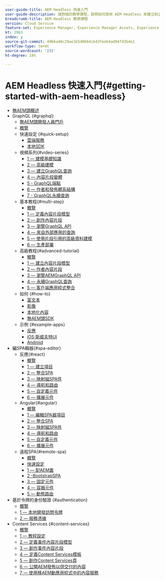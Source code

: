 ```yaml
---
user-guide-title: AEM Headless 快速入門
user-guide-description: 端對端的教學課程，說明如何使用 AEM Headless 來建立和公開內容。
breadcrumb-title: AEM Headless 教學課程
version: Cloud Service
feature-set: Experience Manager, Experience Manager Assets, Experience Manager Sites
kt: 2963
index: y
source-git-commit: 4966a48c29ae1b5d0664cb43feeb4ad94f43b4e1
workflow-type: tm+mt
source-wordcount: '231'
ht-degree: 18%

---
```



# AEM Headless 快速入門{#getting-started-with-aem-headless}

+ [無AEM頭概述](./overview.md)
+ GraphQL {#graphql}
   + [無AEM頭開發人員門戶](https://experienceleague.adobe.com/landing/experience-manager/headless/developer.html)
   + [概覽](./graphql/overview.md)
   + 快速設定 {#quick-setup}
      + [雲端服務](./graphql/quick-setup/cloud-service.md)
      + [本地SDK](./graphql/quick-setup/local-sdk.md)
   + 視頻系列{#video-series}
      + [1 — 建模基礎知識](./graphql/video-series/modeling-basics.md)
      + [2 — 高級建模](./graphql/video-series/advanced-modeling.md)
      + [3 — 建立GraphQL查詢](./graphql/video-series/creating-graphql-queries.md)
      + [4 — 內容片段變體](./graphql/video-series/content-fragment-variations.md)
      + [5 - GraphQL端點](./graphql/video-series/graphql-endpoints.md)
      + [6 — 作者和發佈體系結構](./graphql/video-series/author-publish-architecture.md)
      + [7 - GraphQL永續查詢](./graphql/video-series/graphql-persisted-queries.md)
   + 基本教程{#multi-step}
      + [概覽](./graphql/multi-step/overview.md)
      + [1 — 定義內容片段模型](./graphql/multi-step/content-fragment-models.md)
      + [2 — 創作內容片段](./graphql/multi-step/author-content-fragments.md)
      + [3 — 瀏覽GraphQL API](./graphql/multi-step/explore-graphql-api.md)
      + [4 — 來自外部應用的查詢](./graphql/multi-step/graphql-and-external-app.md)
      + [5 — 使用片段引用的高級資料建模](./graphql/multi-step/fragment-references.md)
      + [6 — 生產部署](./graphql/multi-step/production-deployment.md)
   + 高級教程{#advanced-tutorial}
      + [概覽](/help/headless-tutorial/graphql/advanced-graphql/overview.md)
      + [1 — 建立內容片段模型](/help/headless-tutorial/graphql/advanced-graphql/create-content-fragment-models.md)
      + [2 — 作者內容片段](/help/headless-tutorial/graphql/advanced-graphql/author-content-fragments.md)
      + [3 — 瀏覽AEMGraphQL API](/help/headless-tutorial/graphql/advanced-graphql/explore-graphql-api.md)
      + [4 — 永續GraphQL查詢](/help/headless-tutorial/graphql/advanced-graphql/graphql-persisted-queries.md)
      + [5 — 客戶端應用程式整合](/help/headless-tutorial/graphql/advanced-graphql/client-application-integration.md)
   + 如何 {#how-to}
      + [富文本](./graphql/how-to/rich-text.md)
      + [影像](./graphql/how-to/images.md)
      + [本地化內容](./graphql/how-to/localized-content.md)
      + [無AEM頭SDK](./graphql/how-to/aem-headless-sdk.md)
   + 示例 {#example-apps}
      + [反應](./graphql/example-apps/react-app.md)
      + [iOS·斯威夫特UI](./graphql/example-apps/ios-swiftui-app.md)
      + [Android](./graphql/example-apps/android-app.md)
+ 編SPA輯器{#spa-editor}
   + 反應{#react}
      + [概覽](./spa-editor/react/overview.md)
      + [1 — 建立項目](./spa-editor/react/create-project.md)
      + [2 — 整合SPA](./spa-editor/react/integrate-spa.md)
      + [3 — 映射組SPA件](./spa-editor/react/map-components.md)
      + [4 — 導航和路由](./spa-editor/react/navigation-routing.md)
      + [5 — 自定義元件](./spa-editor/react/custom-component.md)
      + [6 — 擴展元件](./spa-editor/react/extend-component.md)
   + Angular{#angular}
      + [概覽](./spa-editor/angular/overview.md)
      + [1 — 編輯SPA器項目](./spa-editor/angular/create-project.md)
      + [2 — 整合SPA](./spa-editor/angular/integrate-spa.md)
      + [3 — 映射組SPA件](./spa-editor/angular/map-components.md)
      + [4 — 導航和路由](./spa-editor/angular/navigation-routing.md)
      + [5 — 自定義元件](./spa-editor/angular/custom-component.md)
      + [6 — 擴展元件](./spa-editor/angular/extend-component.md)
   + 遠程SPA{#remote-spa}
      + [概覽](./spa-editor/remote-spa/overview.md)
      + [快速設定](./spa-editor/remote-spa/quick-setup.md)
      + [1 — 配AEM置](./spa-editor/remote-spa/aem-configure.md)
      + [2 -BootstrapSPA](./spa-editor/remote-spa/spa-bootstrap.md)
      + [3 — 固定元件](./spa-editor/remote-spa/spa-fixed-component.md)
      + [4 — 容器元件](./spa-editor/remote-spa/spa-container-component.md)
      + [5 — 動態路由](./spa-editor/remote-spa/spa-dynamic-routes.md)
+ 基於令牌的身份驗證 {#authentication}
   + [概覽](./authentication/overview.md)
   + [1 — 本地開發訪問令牌](./authentication/local-development-access-token.md)
   + [2 — 服務憑據](./authentication/service-credentials.md)
+ Content Services {#content-services}
   + [概覽](./content-services/overview.md)
   + [1 — 教程設定](./content-services/chapter-1.md)
   + [2 — 定義事件內容片段模型](./content-services/chapter-2.md)
   + [3 — 創作事件內容片段](./content-services/chapter-3.md)
   + [4 — 定義Content Services模板](./content-services/chapter-4.md)
   + [5 — 創作Content Services頁](./content-services/chapter-5.md)
   + [6 — 公開AEM發佈以供交付的內容](./content-services/chapter-6.md)
   + [7 — 使用移AEM動應用程式中的內容服務](./content-services/chapter-7.md)
